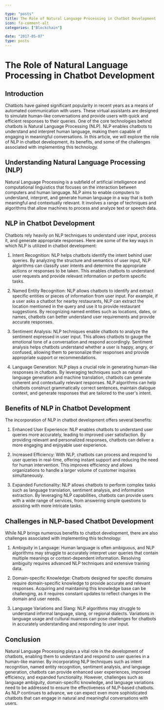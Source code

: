 ```yaml
---

type: "posts"
title: The Role of Natural Language Processing in Chatbot Development
icon: fa-comment-alt
categories: ["Blockchain"]

date: "2017-05-07"
type: posts
---
```





# The Role of Natural Language Processing in Chatbot Development

## Introduction

Chatbots have gained significant popularity in recent years as a means of automated communication with users. These virtual assistants are designed to simulate human-like conversations and provide users with quick and efficient responses to their queries. One of the core technologies behind chatbots is Natural Language Processing (NLP). NLP enables chatbots to understand and interpret human language, making them capable of engaging in meaningful conversations. In this article, we will explore the role of NLP in chatbot development, its benefits, and some of the challenges associated with implementing this technology.

## Understanding Natural Language Processing (NLP)

Natural Language Processing is a subfield of artificial intelligence and computational linguistics that focuses on the interaction between computers and human language. NLP aims to enable computers to understand, interpret, and generate human language in a way that is both meaningful and contextually relevant. It involves a range of techniques and algorithms that allow machines to process and analyze text or speech data.

## NLP in Chatbot Development

Chatbots rely heavily on NLP techniques to understand user input, process it, and generate appropriate responses. Here are some of the key ways in which NLP is utilized in chatbot development:

1. Intent Recognition: NLP helps chatbots identify the intent behind user queries. By analyzing the structure and semantics of user input, NLP algorithms can classify user intents and determine the appropriate actions or responses to be taken. This enables chatbots to understand user requests and provide relevant information or perform specific tasks.

2. Named Entity Recognition: NLP allows chatbots to identify and extract specific entities or pieces of information from user input. For example, if a user asks a chatbot for nearby restaurants, NLP can extract the location mentioned in the query and use it to provide restaurant suggestions. By recognizing named entities such as locations, dates, or names, chatbots can better understand user requirements and provide accurate responses.

3. Sentiment Analysis: NLP techniques enable chatbots to analyze the sentiment expressed in user input. This allows chatbots to gauge the emotional tone of a conversation and respond accordingly. Sentiment analysis helps chatbots understand whether a user is happy, angry, or confused, allowing them to personalize their responses and provide appropriate support or recommendations.

4. Language Generation: NLP plays a crucial role in generating human-like responses in chatbots. By leveraging techniques such as natural language generation and machine translation, chatbots can generate coherent and contextually relevant responses. NLP algorithms can help chatbots construct grammatically correct sentences, maintain dialogue context, and generate responses that are tailored to the user's intent.

## Benefits of NLP in Chatbot Development

The incorporation of NLP in chatbot development offers several benefits:

1. Enhanced User Experience: NLP enables chatbots to understand user queries more accurately, leading to improved user satisfaction. By providing relevant and personalized responses, chatbots can deliver a more engaging and enjoyable user experience.

2. Increased Efficiency: With NLP, chatbots can process and respond to user queries in real-time, offering instant support and reducing the need for human intervention. This improves efficiency and allows organizations to handle a larger volume of customer inquiries simultaneously.

3. Expanded Functionality: NLP allows chatbots to perform complex tasks such as language translation, sentiment analysis, and information extraction. By leveraging NLP capabilities, chatbots can provide users with a wide range of services, from answering simple questions to assisting with more intricate tasks.

## Challenges in NLP-based Chatbot Development

While NLP brings numerous benefits to chatbot development, there are also challenges associated with implementing this technology:

1. Ambiguity in Language: Human language is often ambiguous, and NLP algorithms may struggle to accurately interpret user queries that contain multiple meanings or context-dependent information. Resolving ambiguity requires advanced NLP techniques and extensive training data.

2. Domain-specific Knowledge: Chatbots designed for specific domains require domain-specific knowledge to provide accurate and relevant responses. Acquiring and maintaining this knowledge base can be challenging, as it requires constant updates to reflect changes in the domain and user needs.

3. Language Variations and Slang: NLP algorithms may struggle to understand informal language, slang, or regional dialects. Variations in language usage and cultural nuances can pose challenges for chatbots in accurately understanding and responding to user input.

## Conclusion

Natural Language Processing plays a vital role in the development of chatbots, enabling them to understand and respond to user queries in a human-like manner. By incorporating NLP techniques such as intent recognition, named entity recognition, sentiment analysis, and language generation, chatbots can provide enhanced user experiences, improved efficiency, and expanded functionality. However, challenges such as language ambiguity, domain-specific knowledge, and language variations need to be addressed to ensure the effectiveness of NLP-based chatbots. As NLP continues to advance, we can expect even more sophisticated chatbots that can engage in natural and meaningful conversations with users.